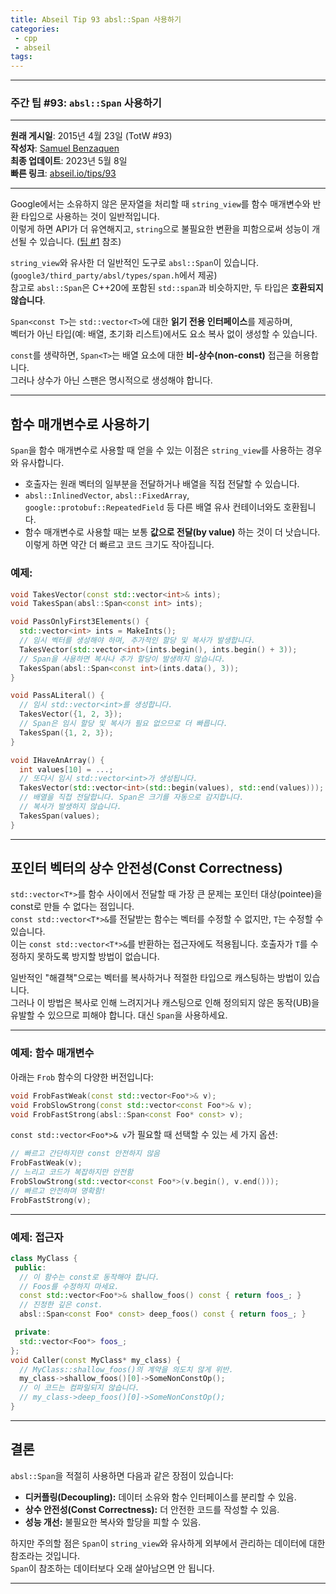 ```yaml
---
title: Abseil Tip 93 absl::Span 사용하기
categories:
 - cpp
 - abseil
tags:
---
```

---

### 주간 팁 #93: `absl::Span` 사용하기

---

**원래 게시일**: 2015년 4월 23일 (TotW #93)  
**작성자**: [Samuel Benzaquen](mailto:sbenza@google.com)  
**최종 업데이트**: 2023년 5월 8일  
**빠른 링크**: [abseil.io/tips/93](https://abseil.io/tips/93)

---

Google에서는 소유하지 않은 문자열을 처리할 때 `string_view`를 함수 매개변수와 반환 타입으로 사용하는 것이 일반적입니다.  
이렇게 하면 API가 더 유연해지고, `string`으로 불필요한 변환을 피함으로써 성능이 개선될 수 있습니다. ([팁 #1](/tips/1) 참조)

`string_view`와 유사한 더 일반적인 도구로 `absl::Span`이 있습니다.  
(`google3/third_party/absl/types/span.h`에서 제공)  
참고로 `absl::Span`은 C++20에 포함된 `std::span`과 비슷하지만, 두 타입은 **호환되지 않습니다**.

`Span<const T>`는 `std::vector<T>`에 대한 **읽기 전용 인터페이스**를 제공하며,  
벡터가 아닌 타입(예: 배열, 초기화 리스트)에서도 요소 복사 없이 생성할 수 있습니다.

`const`를 생략하면, `Span<T>`는 배열 요소에 대한 **비-상수(non-const)** 접근을 허용합니다.  
그러나 상수가 아닌 스팬은 명시적으로 생성해야 합니다.

---

## 함수 매개변수로 사용하기

`Span`을 함수 매개변수로 사용할 때 얻을 수 있는 이점은 `string_view`를 사용하는 경우와 유사합니다.

- 호출자는 원래 벡터의 일부분을 전달하거나 배열을 직접 전달할 수 있습니다.
- `absl::InlinedVector`, `absl::FixedArray`, `google::protobuf::RepeatedField` 등 다른 배열 유사 컨테이너와도 호환됩니다.
- 함수 매개변수로 사용할 때는 보통 **값으로 전달(by value)** 하는 것이 더 낫습니다. 이렇게 하면 약간 더 빠르고 코드 크기도 작아집니다.

### 예제:

```cpp
void TakesVector(const std::vector<int>& ints);
void TakesSpan(absl::Span<const int> ints);

void PassOnlyFirst3Elements() {
  std::vector<int> ints = MakeInts();
  // 임시 벡터를 생성해야 하며, 추가적인 할당 및 복사가 발생합니다.
  TakesVector(std::vector<int>(ints.begin(), ints.begin() + 3));
  // Span을 사용하면 복사나 추가 할당이 발생하지 않습니다.
  TakesSpan(absl::Span<const int>(ints.data(), 3));
}

void PassALiteral() {
  // 임시 std::vector<int>를 생성합니다.
  TakesVector({1, 2, 3});
  // Span은 임시 할당 및 복사가 필요 없으므로 더 빠릅니다.
  TakesSpan({1, 2, 3});
}

void IHaveAnArray() {
  int values[10] = ...;
  // 또다시 임시 std::vector<int>가 생성됩니다.
  TakesVector(std::vector<int>(std::begin(values), std::end(values)));
  // 배열을 직접 전달합니다. Span은 크기를 자동으로 감지합니다.
  // 복사가 발생하지 않습니다.
  TakesSpan(values);
}
```

---

## 포인터 벡터의 상수 안전성(Const Correctness)

`std::vector<T*>`를 함수 사이에서 전달할 때 가장 큰 문제는 포인터 대상(pointee)을 const로 만들 수 없다는 점입니다.  
`const std::vector<T*>&`를 전달받는 함수는 벡터를 수정할 수 없지만, `T`는 수정할 수 있습니다.  
이는 `const std::vector<T*>&`를 반환하는 접근자에도 적용됩니다. 호출자가 `T`를 수정하지 못하도록 방지할 방법이 없습니다.

일반적인 "해결책"으로는 벡터를 복사하거나 적절한 타입으로 캐스팅하는 방법이 있습니다.  
그러나 이 방법은 복사로 인해 느려지거나 캐스팅으로 인해 정의되지 않은 동작(UB)을 유발할 수 있으므로 피해야 합니다. 대신 `Span`을 사용하세요.

---

### 예제: 함수 매개변수

아래는 `Frob` 함수의 다양한 버전입니다:

```cpp
void FrobFastWeak(const std::vector<Foo*>& v);
void FrobSlowStrong(const std::vector<const Foo*>& v);
void FrobFastStrong(absl::Span<const Foo* const> v);
```

`const std::vector<Foo*>& v`가 필요할 때 선택할 수 있는 세 가지 옵션:

```cpp
// 빠르고 간단하지만 const 안전하지 않음
FrobFastWeak(v);
// 느리고 코드가 복잡하지만 안전함
FrobSlowStrong(std::vector<const Foo*>(v.begin(), v.end()));
// 빠르고 안전하며 명확함!
FrobFastStrong(v);
```

---

### 예제: 접근자

```cpp
class MyClass {
 public:
  // 이 함수는 const로 동작해야 합니다.
  // Foos를 수정하지 마세요.
  const std::vector<Foo*>& shallow_foos() const { return foos_; }
  // 진정한 깊은 const.
  absl::Span<const Foo* const> deep_foos() const { return foos_; }

 private:
  std::vector<Foo*> foos_;
};
void Caller(const MyClass* my_class) {
  // MyClass::shallow_foos()의 계약을 의도치 않게 위반.
  my_class->shallow_foos()[0]->SomeNonConstOp();
  // 이 코드는 컴파일되지 않습니다.
  // my_class->deep_foos()[0]->SomeNonConstOp();
}
```

---

## 결론

`absl::Span`을 적절히 사용하면 다음과 같은 장점이 있습니다:

- **디커플링(Decoupling):** 데이터 소유와 함수 인터페이스를 분리할 수 있음.
- **상수 안전성(Const Correctness):** 더 안전한 코드를 작성할 수 있음.
- **성능 개선:** 불필요한 복사와 할당을 피할 수 있음.

하지만 주의할 점은 `Span`이 `string_view`와 유사하게 외부에서 관리하는 데이터에 대한 참조라는 것입니다.  
`Span`이 참조하는 데이터보다 오래 살아남으면 안 됩니다.  

---